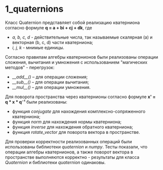 # 1_quaternions
Класс Quaternion представляет собой реализацию кватерниона согласно формуле **q = a + bi + cj + dk**, где 

* _a, b, c, d_ - действительные числа, так называемые скалярная (a) и векторная (b, c, d) части кватерниона;
* _i, j, k_ - мнимые единицы.

Согласно правилам алгебры кватернионов были реализованы операции сложения, вычитания и умножения с использованием "магических методов" - перегрузок:
* _\_\_add\_\_()_ – для операции сложения;
* _\_\_sub\_\_()_ – для операции вычитания;
* _\_\_mul\_\_()_ – для операции умножения.

Для поворота пространства через кватернионы согласно формуле **x' = q * x * q⁻¹**  были реализованы:

* функция _conjugate_ для нахождения комплексно-сопряженного кватерниона;
* функция _norm_ для нахождения нормы кватерниона;
* функция _inverse_ для нахождения обратного кватерниона;
* функция _rotate_vector_ для поворота вектора в пространстве.

Для проверки корректности реализованных операций были использованы библиотеки _quaternion_ и _numpy_.
Тесты показали, что операции алгебры кватернионов, а также поворот вектора в пространстве выполняются корректно - результаты для класса _Quaternion_ и библиотеки _quaternion_ одинаковы. 

